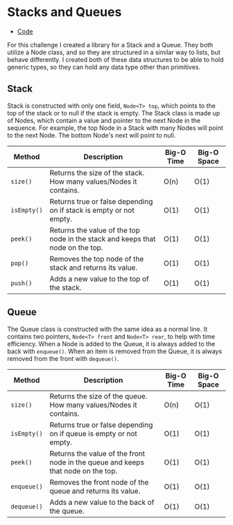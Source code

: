# Stacks and Queues
* [Code](../src/main/java/stacksandqueues)

For this challenge I created a library for a Stack and a Queue.  They both utilize a Node class, and so they are structured in a similar way to lists, but behave differently.  I created both of these data structures to be able to hold generic types, so they can hold any data type other than primitives.

## Stack

Stack is constructed with only one field, ```Node<T> top```, which points to the top of the stack or to null if the stack is empty.  The Stack class is made up of Nodes, which contain a value and pointer to the next Node in the sequence.  For example, the top Node in a Stack with many Nodes will point to the next Node.  The bottom Node's next will point to null.


| Method           | Description                                                                    | Big-O Time  | Big-O Space  |
|------------------|--------------------------------------------------------------------------------|-------------|--------------|
| ```size()```     | Returns the size of the stack.  How many values/Nodes it contains.                                                 | O(n)        | O(1)         |
| ```isEmpty()```  | Returns true or false depending on if stack is empty or not empty.             | O(1)        | O(1)         |
| ```peek()```     | Returns the value of the top node in the stack and keeps that node on the top. | O(1)        | O(1)         |
| ```pop()```      | Removes the top node of the stack and returns its value.                       | O(1)        | O(1)         |
| ```push()```     | Adds a new value to the top of the stack.                                      | O(1)        | O(1)         |


## Queue

The Queue class is constructed with the same idea as a normal line.  It contains two pointers, ```Node<T> front``` and ```Node<T> rear```, to help with time efficiency.  When a Node is added to the Queue, it is always added to the back with ```enqueue()```.  When an item is removed from the Queue, it is always removed from the front with ```dequeue()```.

| Method               | Description                                                                      | Big-O Time  | Big-O Space  |
|----------------------|----------------------------------------------------------------------------------|-------------|--------------|
| ```size()```         | Returns the size of the queue.  How many values/Nodes it contains.               | O(n)        | O(1)         |
| ```isEmpty()```      | Returns true or false depending on if queue is empty or not empty.               | O(1)        | O(1)         |
| ```peek()```         | Returns the value of the front node in the queue and keeps that node on the top. | O(1)        | O(1)         |
| ```enqueue()```      | Removes the front node of the queue and returns its value.                       | O(1)        | O(1)         |
| ```dequeue()```      | Adds a new value to the back of the queue.                                       | O(1)        | O(1)         |
